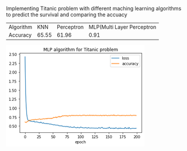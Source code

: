 

  Implementing Titanic problem with different maching learning algorithms</br>
  to predict the survival and comparing the accuacy  


  <table>
    <tr>
      <td>Algorithm</td>
      <td>KNN</td>
      <td>Perceptron</td>
      <td>MLP(Multi Layer Perceptron</td>
    </tr>
    <tr>
      <td>Accuracy</td>
      <td>65.55</td>
      <td>61.96</td>
      <td>0.91</td>
    </tr>
  </table>
  
  <img src='https://github.com/Parisa-Bagherzadeh/Machine-Learning/blob/main/Assignment40/charts/chart.png' >



